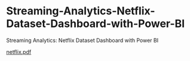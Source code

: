 # Streaming-Analytics-Netflix-Dataset-Dashboard-with-Power-BI
Streaming Analytics: Netflix Dataset Dashboard with Power BI

[netflix.pdf](https://github.com/user-attachments/files/20444386/netflix)
